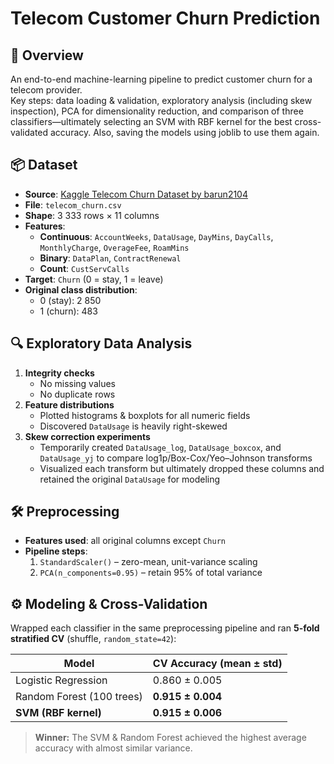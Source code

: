 # Telecom Customer Churn Prediction

## 🚀 Overview  
An end-to-end machine-learning pipeline to predict customer churn for a telecom provider.  
Key steps: data loading & validation, exploratory analysis (including skew inspection), PCA for dimensionality reduction, and comparison of three classifiers—ultimately selecting an SVM with RBF kernel for the best cross-validated accuracy. Also, saving the models using joblib to use them again.

## 📦 Dataset  
- **Source**: [Kaggle Telecom Churn Dataset by barun2104](https://www.kaggle.com/datasets/barun2104/telecom-churn/data)  
- **File**: `telecom_churn.csv`  
- **Shape**: 3 333 rows × 11 columns  
- **Features**:  
  - **Continuous**: `AccountWeeks`, `DataUsage`, `DayMins`, `DayCalls`, `MonthlyCharge`, `OverageFee`, `RoamMins`  
  - **Binary**: `DataPlan`, `ContractRenewal`  
  - **Count**: `CustServCalls`  
- **Target**: `Churn` (0 = stay, 1 = leave)  
- **Original class distribution**:  
  - 0 (stay): 2 850  
  - 1 (churn):   483  

## 🔍 Exploratory Data Analysis  
1. **Integrity checks**  
   - No missing values  
   - No duplicate rows  
2. **Feature distributions**  
   - Plotted histograms & boxplots for all numeric fields  
   - Discovered `DataUsage` is heavily right-skewed  
3. **Skew correction experiments**  
   - Temporarily created `DataUsage_log`, `DataUsage_boxcox`, and `DataUsage_yj` to compare log1p/Box-Cox/Yeo–Johnson transforms  
   - Visualized each transform but ultimately dropped these columns and retained the original `DataUsage` for modeling  

## 🛠 Preprocessing  
- **Features used**: all original columns except `Churn`  
- **Pipeline steps**:  
  1. `StandardScaler()` – zero-mean, unit-variance scaling  
  2. `PCA(n_components=0.95)` – retain 95% of total variance  

## ⚙️ Modeling & Cross-Validation  
Wrapped each classifier in the same preprocessing pipeline and ran **5-fold stratified CV** (shuffle, `random_state=42`):

| Model                     | CV Accuracy (mean ± std) |
|---------------------------|--------------------------|
| Logistic Regression       | 0.860 ± 0.005            |
| Random Forest (100 trees) | **0.915 ± 0.004**            |
| **SVM (RBF kernel)**      | **0.915 ± 0.006**        |

> **Winner:** The SVM & Random Forest achieved the highest average accuracy with almost similar variance.
